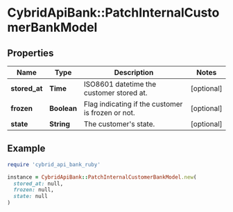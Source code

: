 # CybridApiBank::PatchInternalCustomerBankModel

## Properties

| Name | Type | Description | Notes |
| ---- | ---- | ----------- | ----- |
| **stored_at** | **Time** | ISO8601 datetime the customer stored at. | [optional] |
| **frozen** | **Boolean** | Flag indicating if the customer is frozen or not. | [optional] |
| **state** | **String** | The customer&#39;s state. | [optional] |

## Example

```ruby
require 'cybrid_api_bank_ruby'

instance = CybridApiBank::PatchInternalCustomerBankModel.new(
  stored_at: null,
  frozen: null,
  state: null
)
```

